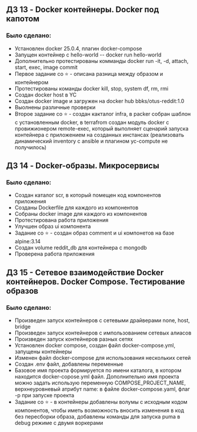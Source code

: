 ## ДЗ 13 - Docker контейнеры. Docker под капотом

### Было сделано:

* Установлен docker 25.0.4, плагин docker-compose
* Запущен контейнер с hello-world -- docker run hello-world
* Дополнительно протестированы комманды docker run -it, -d, attach, start, exec, image commit
* Первое задание со :star: - описана разница между образом и контейнером
* Протестированы команды docker kill, stop, system df, rm, rmi
* Создан docker host в YC
* Создан docker image и загружен на docker hub  bbks/otus-reddit:1.0
* Выолнены различные проверки
* Второе задание со :star: - создан какталог infra, в packer собран шаблон с установленным docker, в terrafrom создан модуль docker c провижионером remote-exec, который выполняет сценарий запуска контейнера с приложением на созданных инстансах (реализовать динамический inventory c ansible и плагином yc-compute не получилось)



## ДЗ 14 - Docker-образы. Микросервисы

### Было сделано:

* Создан каталог scr, в который помещен код компонентов приложения
* Созданы Dockerfile для каждого из компонентов
* Собраны docker image для каждого из компонентов
* Протестирована работа приложения
* Улучшен образ ui компонента
* Задание со :star: - создан образ comment и ui компонетов на базе alpine:3.14
* Создан volume reddit_db для контейнера с mongodb
* Проверена работа приложения


## ДЗ 15 - Сетевое взаимодействие Docker контейнеров. Docker Compose. Тестирование образов

### Было сделано:

* Произведен запуск контейнеров с сетевыми драйверами none, host, bridge
* Произведен запуск контейнеров с импользованием сетевых алиасов
* Произведен запуск контейнеров разных сетях
* Установлен docker compose, создан файл docker-compose.yml, запущены контейнеры
* Изменен файл docker-compose для использования нескольких сетей
* Создан .env файл, добавлены переменные
* Базовое имя проекта формируется по имени каталога, в котором находится docker-copose.yml файл. Дополнительно имя проекта можно задать использую переменную COMPOSE_PROJECT_NAME, верхнеуровневый атрибут name: в файле docker-compose.yaml, флаг -p при запуске проекта
* Задание со :star: - в контейнеры добавлены волумы с исходным кодом компонентов, чтобы иметь возможность вносить изменения в код без пересборки образа, добавлены команды для запуска puma в debug режиме с двумя воркерами
